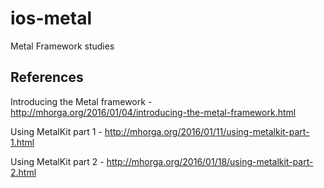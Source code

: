 # ios-metal
Metal Framework studies

## References

Introducing the Metal framework - http://mhorga.org/2016/01/04/introducing-the-metal-framework.html

Using MetalKit part 1 - http://mhorga.org/2016/01/11/using-metalkit-part-1.html

Using MetalKit part 2 - http://mhorga.org/2016/01/18/using-metalkit-part-2.html
